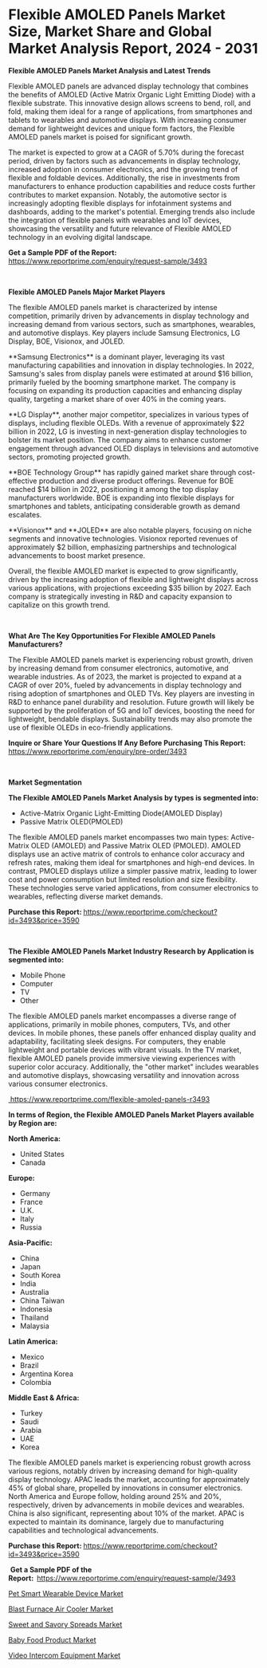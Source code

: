 <p><h1>Flexible AMOLED Panels Market Size, Market Share and Global Market Analysis Report, 2024 - 2031</h1></p><p><strong>Flexible AMOLED Panels Market Analysis and Latest Trends</strong></p>
<p><p>Flexible AMOLED panels are advanced display technology that combines the benefits of AMOLED (Active Matrix Organic Light Emitting Diode) with a flexible substrate. This innovative design allows screens to bend, roll, and fold, making them ideal for a range of applications, from smartphones and tablets to wearables and automotive displays. With increasing consumer demand for lightweight devices and unique form factors, the Flexible AMOLED panels market is poised for significant growth.</p><p>The market is expected to grow at a CAGR of 5.70% during the forecast period, driven by factors such as advancements in display technology, increased adoption in consumer electronics, and the growing trend of flexible and foldable devices. Additionally, the rise in investments from manufacturers to enhance production capabilities and reduce costs further contributes to market expansion. Notably, the automotive sector is increasingly adopting flexible displays for infotainment systems and dashboards, adding to the market's potential. Emerging trends also include the integration of flexible panels with wearables and IoT devices, showcasing the versatility and future relevance of Flexible AMOLED technology in an evolving digital landscape.</p></p>
<p><strong>Get a Sample PDF of the Report:&nbsp;</strong> <a href="https://www.reportprime.com/enquiry/request-sample/3493?utm_campaign=1134&utm_medium=2&utm_source=Github&utm_content=ia&utm_term=10102024&utm_id=flexible-amoled-panels">https://www.reportprime.com/enquiry/request-sample/3493</a></p>
<p>&nbsp;</p>
<p><strong>Flexible AMOLED Panels Major Market Players</strong></p>
<p><p>The flexible AMOLED panels market is characterized by intense competition, primarily driven by advancements in display technology and increasing demand from various sectors, such as smartphones, wearables, and automotive displays. Key players include Samsung Electronics, LG Display, BOE, Visionox, and JOLED.</p><p>**Samsung Electronics** is a dominant player, leveraging its vast manufacturing capabilities and innovation in display technologies. In 2022, Samsung's sales from display panels were estimated at around $16 billion, primarily fueled by the booming smartphone market. The company is focusing on expanding its production capacities and enhancing display quality, targeting a market share of over 40% in the coming years.</p><p>**LG Display**, another major competitor, specializes in various types of displays, including flexible OLEDs. With a revenue of approximately $22 billion in 2022, LG is investing in next-generation display technologies to bolster its market position. The company aims to enhance customer engagement through advanced OLED displays in televisions and automotive sectors, promoting projected growth.</p><p>**BOE Technology Group** has rapidly gained market share through cost-effective production and diverse product offerings. Revenue for BOE reached $14 billion in 2022, positioning it among the top display manufacturers worldwide. BOE is expanding into flexible displays for smartphones and tablets, anticipating considerable growth as demand escalates.</p><p>**Visionox** and **JOLED** are also notable players, focusing on niche segments and innovative technologies. Visionox reported revenues of approximately $2 billion, emphasizing partnerships and technological advancements to boost market presence.</p><p>Overall, the flexible AMOLED market is expected to grow significantly, driven by the increasing adoption of flexible and lightweight displays across various applications, with projections exceeding $35 billion by 2027. Each company is strategically investing in R&D and capacity expansion to capitalize on this growth trend.</p></p>
<p>&nbsp;</p>
<p><strong>What Are The Key Opportunities For Flexible AMOLED Panels Manufacturers?</strong></p>
<p><p>The Flexible AMOLED panels market is experiencing robust growth, driven by increasing demand from consumer electronics, automotive, and wearable industries. As of 2023, the market is projected to expand at a CAGR of over 20%, fueled by advancements in display technology and rising adoption of smartphones and OLED TVs. Key players are investing in R&D to enhance panel durability and resolution. Future growth will likely be supported by the proliferation of 5G and IoT devices, boosting the need for lightweight, bendable displays. Sustainability trends may also promote the use of flexible OLEDs in eco-friendly applications.</p></p>
<p><strong>Inquire or Share Your Questions If Any Before Purchasing This Report:</strong> <a href="https://www.reportprime.com/enquiry/pre-order/3493?utm_campaign=1134&utm_medium=2&utm_source=Github&utm_content=ia&utm_term=10102024&utm_id=flexible-amoled-panels">https://www.reportprime.com/enquiry/pre-order/3493</a></p>
<p>&nbsp;</p>
<p><strong>Market Segmentation</strong></p>
<p><strong>The Flexible AMOLED Panels Market Analysis by types is segmented into:</strong></p>
<p><ul><li>Active-Matrix Organic Light-Emitting Diode(AMOLED Display)</li><li>Passive Matrix OLED(PMOLED)</li></ul></p>
<p><p>The flexible AMOLED panels market encompasses two main types: Active-Matrix OLED (AMOLED) and Passive Matrix OLED (PMOLED). AMOLED displays use an active matrix of controls to enhance color accuracy and refresh rates, making them ideal for smartphones and high-end devices. In contrast, PMOLED displays utilize a simpler passive matrix, leading to lower cost and power consumption but limited resolution and size flexibility. These technologies serve varied applications, from consumer electronics to wearables, reflecting diverse market demands.</p></p>
<p><strong>Purchase this Report:&nbsp;</strong><a href="https://www.reportprime.com/checkout?id=3493&price=3590&utm_campaign=1134&utm_medium=2&utm_source=Github&utm_content=ia&utm_term=10102024&utm_id=flexible-amoled-panels">https://www.reportprime.com/checkout?id=3493&price=3590</a></p>
<p>&nbsp;</p>
<p><strong>The Flexible AMOLED Panels Market Industry Research by Application is segmented into:</strong></p>
<p><ul><li>Mobile Phone</li><li>Computer</li><li>TV</li><li>Other</li></ul></p>
<p><p>The flexible AMOLED panels market encompasses a diverse range of applications, primarily in mobile phones, computers, TVs, and other devices. In mobile phones, these panels offer enhanced display quality and adaptability, facilitating sleek designs. For computers, they enable lightweight and portable devices with vibrant visuals. In the TV market, flexible AMOLED panels provide immersive viewing experiences with superior color accuracy. Additionally, the "other market" includes wearables and automotive displays, showcasing versatility and innovation across various consumer electronics.</p></p>
<p><a href="https://www.reportprime.com/flexible-amoled-panels-r3493?utm_campaign=1134&utm_medium=2&utm_source=Github&utm_content=ia&utm_term=10102024&utm_id=flexible-amoled-panels">&nbsp;https://www.reportprime.com/flexible-amoled-panels-r3493</a></p>
<p><strong>In terms of Region, the Flexible AMOLED Panels Market Players available by Region are:</strong></p>
<p>
    <p> <strong> North America: </strong>
        <ul>
            <li>United States</li>
            <li>Canada</li>
        </ul>
        </p> 
    <p> <strong> Europe: </strong>
        <ul>
            <li>Germany</li>
            <li>France</li>
            <li>U.K.</li>
            <li>Italy</li>
            <li>Russia</li>
        </ul>
        </p> 
    <p> <strong> Asia-Pacific: </strong>
        <ul>
            <li>China</li>
            <li>Japan</li>
            <li>South Korea</li>
            <li>India</li>
            <li>Australia</li>
            <li>China Taiwan</li>
            <li>Indonesia</li>
            <li>Thailand</li>
            <li>Malaysia</li>
        </ul>
        </p> 
    <p> <strong> Latin America: </strong>
        <ul>
            <li>Mexico</li>
            <li>Brazil</li>
            <li>Argentina Korea</li>
            <li>Colombia</li>
        </ul>
        </p> 
    <p> <strong> Middle East & Africa: </strong>
        <ul>
            <li>Turkey</li>
            <li>Saudi</li>
            <li>Arabia</li>
            <li>UAE</li>
            <li>Korea</li>
        </ul>
    </p>
    </p>
<p><p>The flexible AMOLED panels market is experiencing robust growth across various regions, notably driven by increasing demand for high-quality display technology. APAC leads the market, accounting for approximately 45% of global share, propelled by innovations in consumer electronics. North America and Europe follow, holding around 25% and 20%, respectively, driven by advancements in mobile devices and wearables. China is also significant, representing about 10% of the market. APAC is expected to maintain its dominance, largely due to manufacturing capabilities and technological advancements.</p></p>
<p><strong>Purchase this Report: </strong><a href="https://www.reportprime.com/checkout?id=3493&price=3590&utm_campaign=1134&utm_medium=2&utm_source=Github&utm_content=ia&utm_term=10102024&utm_id=flexible-amoled-panels">https://www.reportprime.com/checkout?id=3493&price=3590</a></p>
<p>&nbsp;<strong>Get a Sample PDF of the Report:&nbsp;&nbsp;</strong><a href="https://www.reportprime.com/enquiry/request-sample/3493?utm_campaign=1134&utm_medium=2&utm_source=Github&utm_content=ia&utm_term=10102024&utm_id=flexible-amoled-panels">https://www.reportprime.com/enquiry/request-sample/3493</a></p>
<p><strong></strong></p>
<p><p><a href="https://www.linkedin.com/pulse/what-emerging-market-trends-pet-smart-wearable-device-detailed-r5ruc?utm_campaign=1134&utm_medium=2&utm_source=Github&utm_content=ia&utm_term=10102024&utm_id=flexible-amoled-panels">Pet Smart Wearable Device Market</a></p><p><a href="https://www.linkedin.com/pulse/evaluating-global-blast-furnace-air-cooler-market-trends-v3occ?utm_campaign=1134&utm_medium=2&utm_source=Github&utm_content=ia&utm_term=10102024&utm_id=flexible-amoled-panels">Blast Furnace Air Cooler Market</a></p><p><a href="https://issuu.com/reportprime-2/docs/sweet-and-savory-spreads-market-siz_a4071e6ff408b7?utm_campaign=1134&utm_medium=2&utm_source=Github&utm_content=ia&utm_term=10102024&utm_id=flexible-amoled-panels">Sweet and Savory Spreads Market</a></p><p><a href="https://issuu.com/reportprime-2/docs/baby-food-product-market-size-2030._fe8a2a327b8bb6?utm_campaign=1134&utm_medium=2&utm_source=Github&utm_content=ia&utm_term=10102024&utm_id=flexible-amoled-panels">Baby Food Product Market</a></p><p><a href="https://www.linkedin.com/pulse/strategic-market-insights-global-video-intercom-equipment-2024-1i0tc?utm_campaign=1134&utm_medium=2&utm_source=Github&utm_content=ia&utm_term=10102024&utm_id=flexible-amoled-panels">Video Intercom Equipment Market</a></p></p>